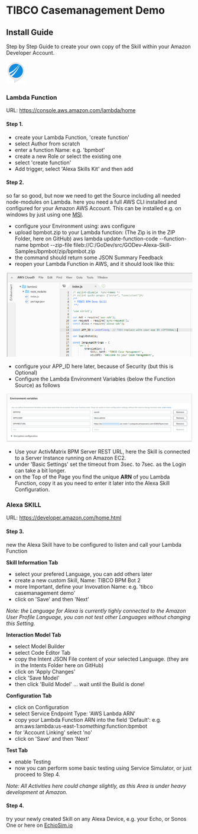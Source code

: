 # TIBCO Casemanagement Demo
## Install Guide
Step by Step Guide to create your own copy of the Skill within your Amazon Developer Account.

![Icon](../../images/TIBCO-Alexa.png?raw=true "Alexa BPM Skill")

### Lambda Function
URL: https://console.aws.amazon.com/lambda/home

#### Step 1.
- create your Lambda Function, 'create function'
- select Author from scratch
- enter a function Name: e.g. 'bpmbot'
- create a new Role or select the existing one
- select 'create function'
- Add trigger, select 'Alexa Skills Kit' and then add

#### Step 2.
so far so good, but now we need to get the Source including all needed node-modules on Lambda.
here you need a full AWS CLI installed and configured for your Amazon AWS Account.
This can be installed e.g. on windows by just using one [MSI](https://docs.aws.amazon.com/cli/latest/userguide/awscli-install-windows.html).
- configure your Environment using: aws configure
- upload bpmbot.zip to your Lambda function: (The Zip is in the ZIP Folder, here on GitHub)
  aws lambda update-function-code --function-name bpmbot --zip-file fileb://C:/GoDev/src/GODev-Alexa-Skill-Samples/bpmbot/zip/bpmbot.zip
- the command should return some JSON Summary Feedback
- reopen your Lambda Function in AWS, and it should look like this:

![Lambda Source View](../../images/lambda-function-source.png?raw=true "BPM Bot on Lambda Source View")

- configure your APP_ID here later, because of Security (but this is Optional)
- Configure the Lambda Environment Variables (below the Function Source) as follows

![Lambda Environment Variables](../../images/lambda-bpm-env.png?raw=true "BPM Bot Environment Variables")

- Use your ActivMatrix BPM Server REST URL, here the Skill is connected to a Server Instance running on Amazon EC2.
- under 'Basic Settings' set the timeout from 3sec. to 7sec. as the Login can take a bit longer.  
- on the Top of the Page you find the unique <b>ARN</b> of you Lambda Function, copy it as you need to enter it later into the Alexa Skill Configuration.

### Alexa SKILL
URL: https://developer.amazon.com/home.html 

#### Step 3.
new the Alexa Skill have to be configured to listen and call your Lambda Function

<b>Skill Information Tab</b>
- select your prefered Language, you can add others later
- create a new custom Skill, Name: TIBCO BPM Bot 2
- more Important, define your Invovation Name: e.g. 'tibco casemanagement demo'
- click on 'Save' and then 'Next' 

<i>Note: the Language for Alexa is currently tighly connected to the Amazon User Profile Language, you can not test other Languages without changing this Setting.</i>

<b>Interaction Model Tab</b>
- select Model Builder
- select Code Editor Tab
- copy the Intent JSON File content of your selected Language. (they are in the Intents Folder here on GitHub)
- click on 'Apply Changes'
- click 'Save Model'
- then click 'Build Model' ... wait until the Build is done!

<b>Configuration Tab</b>
- click on Configuration
- select Service Endpoint Type: 'AWS Lanbda ARN'
- copy your Lambda Function ARN into the field 'Default': e.g. arn:aws:lambda:us-east-1:<i>something</i>:function:bpmbot
- for 'Account Linking' select 'no'
- click on 'Save' and then 'Next' 

<b>Test Tab</b>
- enable Testing
- now you can perform some basic testing using Service Simulator, or just proceed to Step 4.

<i>Note: All Activities here could change slightly, as this Area is under heavy development at Amazon.</i>

#### Step 4.
try your newly created Skill on any Alexa Device, e.g. your Echo, or Sonos One
or here on [EchioSim.io](https://echosim.io/) 
